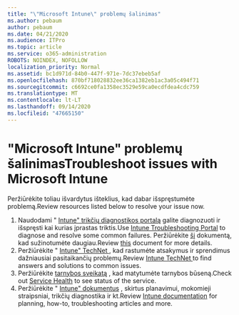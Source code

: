 ```yaml
---
title: "\"Microsoft Intune\" problemų šalinimas"
ms.author: pebaum
author: pebaum
ms.date: 04/21/2020
ms.audience: ITPro
ms.topic: article
ms.service: o365-administration
ROBOTS: NOINDEX, NOFOLLOW
localization_priority: Normal
ms.assetid: bc1d971d-84b0-447f-971e-7dc37ebeb5af
ms.openlocfilehash: 870bf718028832ee36ca1382eb1ac3a05c494f71
ms.sourcegitcommit: c6692ce0fa1358ec3529e59ca0ecdfdea4cdc759
ms.translationtype: MT
ms.contentlocale: lt-LT
ms.lasthandoff: 09/14/2020
ms.locfileid: "47665150"
---
```

# <a name="troubleshoot-issues-with-microsoft-intune"></a><span data-ttu-id="8256f-102">"Microsoft Intune" problemų šalinimas</span><span class="sxs-lookup"><span data-stu-id="8256f-102">Troubleshoot issues with Microsoft Intune</span></span>

<span data-ttu-id="8256f-103">Peržiūrėkite toliau išvardytus išteklius, kad dabar išspręstumėte problemą.</span><span class="sxs-lookup"><span data-stu-id="8256f-103">Review resources listed below to resolve your issue now.</span></span>
  
1. <span data-ttu-id="8256f-104">Naudodami " [Intune" trikčių diagnostikos portalą](https://devicemanagement.microsoft.com/#blade/Microsoft_Intune_DeviceSettings/TroubleshootBlade) galite diagnozuoti ir išspręsti kai kurias įprastas triktis.</span><span class="sxs-lookup"><span data-stu-id="8256f-104">Use [Intune Troubleshooting Portal](https://devicemanagement.microsoft.com/#blade/Microsoft_Intune_DeviceSettings/TroubleshootBlade) to diagnose and resolve some common failures.</span></span> <span data-ttu-id="8256f-105">Peržiūrėkite [šį](https://docs.microsoft.com/intune/help-desk-operators) dokumentą, kad sužinotumėte daugiau.</span><span class="sxs-lookup"><span data-stu-id="8256f-105">Review [this](https://docs.microsoft.com/intune/help-desk-operators) document for more details.</span></span>  
2. <span data-ttu-id="8256f-106">Peržiūrėkite " [Intune" TechNet ](https://social.technet.microsoft.com/forums/home?forum=microsoftintuneprod), kad rastumėte atsakymus ir sprendimus dažniausiai pasitaikančių problemų.</span><span class="sxs-lookup"><span data-stu-id="8256f-106">Review [Intune TechNet ](https://social.technet.microsoft.com/forums/home?forum=microsoftintuneprod)to find answers and solutions to common issues.</span></span>  
3. <span data-ttu-id="8256f-107">Peržiūrėkite [tarnybos sveikatą](https://portal.office.com/AdminPortal/Home#/servicehealth) , kad matytumėte tarnybos būseną.</span><span class="sxs-lookup"><span data-stu-id="8256f-107">Check out [Service Health](https://portal.office.com/AdminPortal/Home#/servicehealth) to see status of the service.</span></span>   
4. <span data-ttu-id="8256f-108">Peržiūrėkite " [Intune" dokumentus](https://docs.microsoft.com/intune/) , skirtus planavimui, mokomieji straipsniai, trikčių diagnostika ir kt.</span><span class="sxs-lookup"><span data-stu-id="8256f-108">Review [Intune documentation](https://docs.microsoft.com/intune/) for planning, how-to, troubleshooting articles and more.</span></span> 